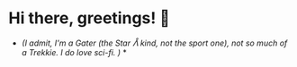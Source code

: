 # Hi there, greetings! 🖖 #
* *(I admit, I'm a Gater (the Star ᐰ kind, not the sport one), not so much of a Trekkie. I do love sci-fi. )* *


<!--
**lillakm/lillakm** is a ✨ _special_ ✨ repository because its `README.md` (this file) appears on your GitHub profile.

Here are some ideas to get you started:

- 🔭 I’m currently working on ...
- 🌱 I’m currently learning ...
- 👯 I’m looking to collaborate on ...
- 🤔 I’m looking for help with ...
- 💬 Ask me about ...
- 📫 How to reach me: ...
- 😄 Pronouns: ...
- ⚡ Fun fact: ...
-->
